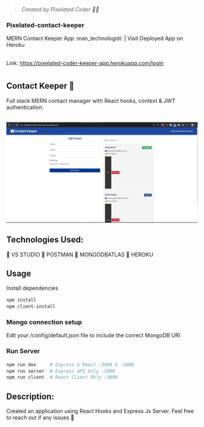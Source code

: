 ><i> Created by Pixelated Coder :man_in_tuxedo:	</i>
<h3>Pixelated-contact-keeper</h3>
MERN Contact Keeper App :man_technologist: | Visit  Deployed  App on Heroku<br><br>

Link: https://pixelated-coder-keeper-app.herokuapp.com/login

# <h2>Contact Keeper :ledger:</h2>

Full stack MERN contact manager with React hooks, context & JWT authentication.<br>
<br>

<img src="https://github.com/beastgetssavvy13/pixelated-contact-keeper/blob/master/client/Cap.JPG"/>
<br>


## Technologies Used: 
:electric_plug: VS STUDIO :electric_plug: POSTMAN :electric_plug: MONGODBATLAS :electric_plug: HEROKU <br>


## Usage

Install dependencies

```bash
npm install
npm client-install
```

### Mongo connection setup

Edit your /config/default.json file to include the correct MongoDB URI

### Run Server

```bash
npm run dev     # Express & React :3000 & :5000
npm run server  # Express API Only :5000
npm run client  # React Client Only :3000
```
## Description: 
Created an application using React Hooks and Express Js Server. Feel free to reach out if any issues :raised_hands:
